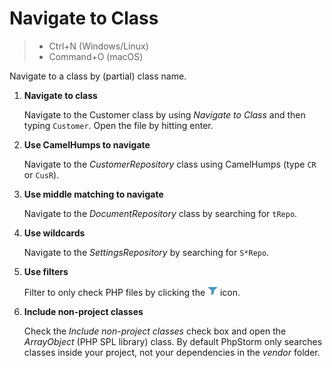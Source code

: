 # Navigate to Class

> - Ctrl+N (Windows/Linux)
> - Command+O (macOS)

Navigate to a class by (partial) class name.

1. **Navigate to class**

    Navigate to the Customer class by using *Navigate to Class* and then typing `Customer`. Open the file by hitting enter.

2. **Use CamelHumps to navigate**

    Navigate to the _CustomerRepository_ class using CamelHumps (type `CR` or `CusR`).

3. **Use middle matching to navigate**
    
    Navigate to the _DocumentRepository_ class by searching for `tRepo`.

4. **Use wildcards**

    Navigate to the _SettingsRepository_ by searching for `S*Repo`.

5. **Use filters** 

    Filter to only check PHP files by clicking the ![filter](../../sources/icons/filter.png) icon.

6. **Include non-project classes**
   
   Check the _Include non-project classes_ check box and open the _ArrayObject_ (PHP SPL library) class. By default PhpStorm only searches classes inside your project, not your dependencies in the _vendor_ folder.
